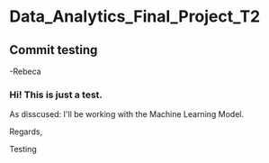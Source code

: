 # Data_Analytics_Final_Project_T2


## Commit testing
-Rebeca

### Hi! This is just a test.
As disscused: I'll be working with the Machine Learning Model.

Regards,

Testing

